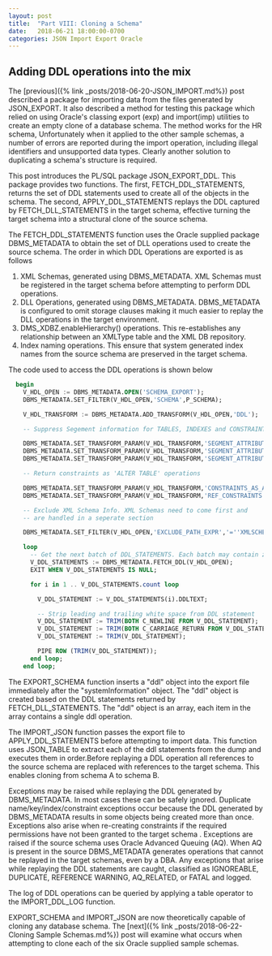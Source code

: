 ```yaml
---
layout: post
title:  "Part VIII: Cloning a Schema"
date:   2018-06-21 18:00:00-0700
categories: JSON Import Export Oracle
---
```


## Adding DDL operations into the mix

The [previous]({% link _posts/2018-06-20-JSON_IMPORT.md%}) post described a package for importing data from the files generated by JSON_EXPORT. It also described a method for testing this package which relied on using Oracle's classing export (exp) and import(imp) utilities to  create an empty clone of a database schema. The method works for the HR schema, Unfortunately when it applied to the  other sample schemas, a number of errors are reported during the import operation, including illegal identifiers and unsupported data types. Clearly another solution to duplicating a schema's structure is required. 

This post introduces the PL/SQL package JSON_EXPORT_DDL. This package provides two functions. The first, FETCH_DDL_STATEMENTS, returns the set of DDL statements used to create all of the objects in the schema. The second, APPLY_DDL_STATEMENTS replays the DDL captured by FETCH_DLL_STATEMENTS in the target schema, effective turning the target schema into a structural clone of the source schema.

The FETCH_DDL_STATEMENTS function uses the Oracle supplied package DBMS_METADATA  to obtain the set of DLL operations used to create the source schema. The order in which DDL Operations are exported is as follows

1. XML Schemas, generated using DBMS_METADATA. XML Schemas must be registered in the target schema before attempting to perform DDL operations.
2. DLL Operations, generated using DBMS_METADATA. DBMS_METADATA is configured to omit storage clauses making it much easier to replay the DLL operations in the target environment.
3. DMS_XDBZ.enableHierarchy() operations. This re-establishes any relationship between an XMLType table and the XML DB repository.
4. Index naming operations. This ensure that system generated index names from the source schema are preserved in the target schema.

The code used to access the DDL operations is shown below

```SQL
  begin
    V_HDL_OPEN := DBMS_METADATA.OPEN('SCHEMA_EXPORT');
    DBMS_METADATA.SET_FILTER(V_HDL_OPEN,'SCHEMA',P_SCHEMA);

    V_HDL_TRANSFORM := DBMS_METADATA.ADD_TRANSFORM(V_HDL_OPEN,'DDL');

    -- Suppress Segement information for TABLES, INDEXES and CONSTRAINTS

    DBMS_METADATA.SET_TRANSFORM_PARAM(V_HDL_TRANSFORM,'SEGMENT_ATTRIBUTES',false,'TABLE');
    DBMS_METADATA.SET_TRANSFORM_PARAM(V_HDL_TRANSFORM,'SEGMENT_ATTRIBUTES',false,'INDEX');
    DBMS_METADATA.SET_TRANSFORM_PARAM(V_HDL_TRANSFORM,'SEGMENT_ATTRIBUTES',false,'CONSTRAINT');

    -- Return constraints as 'ALTER TABLE' operations

    DBMS_METADATA.SET_TRANSFORM_PARAM(V_HDL_TRANSFORM,'CONSTRAINTS_AS_ALTER',true,'TABLE');
    DBMS_METADATA.SET_TRANSFORM_PARAM(V_HDL_TRANSFORM,'REF_CONSTRAINTS',false,'TABLE');

    -- Exclude XML Schema Info. XML Schemas need to come first and 
    -- are handled in a seperate section

    DBMS_METADATA.SET_FILTER(V_HDL_OPEN,'EXCLUDE_PATH_EXPR','=''XMLSCHEMA''');

    loop
      -- Get the next batch of DDL_STATEMENTS. Each batch may contain zero or more statements.
      V_DDL_STATEMENTS := DBMS_METADATA.FETCH_DDL(V_HDL_OPEN);
	  EXIT WHEN V_DDL_STATEMENTS IS NULL;

      for i in 1 .. V_DDL_STATEMENTS.count loop

  	    V_DDL_STATEMENT := V_DDL_STATEMENTS(i).DDLTEXT;

  	    -- Strip leading and trailing white space from DDL statement
	    V_DDL_STATEMENT := TRIM(BOTH C_NEWLINE FROM V_DDL_STATEMENT);
        V_DDL_STATEMENT := TRIM(BOTH C_CARRIAGE_RETURN FROM V_DDL_STATEMENT);
        V_DDL_STATEMENT := TRIM(V_DDL_STATEMENT);

        PIPE ROW (TRIM(V_DDL_STATEMENT));
      end loop;
    end loop;
```

The EXPORT_SCHEMA function inserts a "ddl" object into the export file immediately after the "systemInformation" object. The "ddl" object is created based on the DDL statements returned by FETCH_DLL_STATEMENTS. The "ddl" object is an array, each item in the array contains a single ddl operation.

The IMPORT_JSON function passes the export file to APPLY_DDL_STATEMENTS before attempting to import data. This function uses JSON_TABLE to extract each of the ddl statements from the dump and executes them in order.Before replaying a DDL operation all references to the source schema are replaced with references to the target schema. This enables cloning from schema A to schema B.

Exceptions may be raised while replaying the DDL generated by DBMS_METADATA.  In most cases these can be safely ignored. Duplicate name/key/index/constraint exceptions occur because the DDL generated by DBMS_METADATA results in some objects being created more than once.  Exceptions also  arise when re-creating constraints if the required permissions have not been granted to the target schema . Exceptions are raised if the source schema uses Oracle Advanced Queuing (AQ). When AQ is present in the source DBMS_METADATA generates operations that cannot be  replayed in the target schemas, even by a  DBA.  Any exceptions that arise while replaying the DDL statements are caught, classified as IGNOREABLE, DUPLICATE, REFERENCE  WARNING, AQ_RELATED, or FATAL and logged.

The log of DDL operations can be queried by applying a table operator to the IMPORT_DDL_LOG function.

EXPORT_SCHEMA and IMPORT_JSON are now theoretically capable of cloning any database schema. The [next]({% link _posts/2018-06-22-Cloning Sample Schemas.md%}) post will examine what occurs when attempting to clone each of the six Oracle supplied sample schemas.